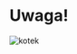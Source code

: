 # Uwaga!

![kotek](https://img.pixers.pics/pho_wat(s3:700/FO/63/03/41/07/700_FO63034107_e869f218e82223fdaac38ac7aebe7e37.jpg,700,700,cms:2018/10/5bd1b6b8d04b8_220x50-watermark.png,over,480,650,jpg)/naklejki-maly-kotek-szkocji.jpg.jpg)
